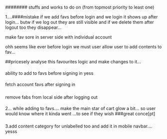 ########
stuffs and works to do on (from topmost priority to least one)



<!-- ### would it be good idea to add seperate place for... context....?? seeems legit btw kinda confused.. -->

<!-- nanh just add another catagory instead ...like : unlabelled or sth of same so -->

1....####mistake 
if we add favs before login and we login it shows up after login... 
butw if we log out they are still visible and if we delete them after logout too
they disappear...

make fav sore in server side with individual account

ohh seems like ever before login we must user allow user to add contents to fav...

##pricesely analyse this favourites logic and make changes to it... 
####
ability to add to favs before signing in yess
####
fetch account favs after signing in
#####
remove fabs from local side after logging out
####

2...
while adding to favs.... make the main star of cart glow a bit...
so user would know where it kinda went ...to see if they wish ###great conce[pt]
###

3.add content category for unlabelled too and add it in mobile navbar.... yesss